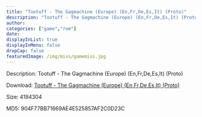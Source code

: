 ```yaml
---
title: "Tootuff - The Gagmachine (Europe) (En,Fr,De,Es,It) (Proto)"
description: "Tootuff - The Gagmachine (Europe) (En,Fr,De,Es,It) (Proto)"
author: 
categories: ["game","rom"]
date: 
displayInList: true
displayInMenu: false
dropCap: false
featuredImage: /img/miss/gamemiss.jpg
---
```


Description: Tootuff - The Gagmachine (Europe) (En,Fr,De,Es,It) (Proto)

Download: <a style="text-decoration:underline;" href="https://mega.nz/#!WPgGGC7Y!W5uTd2P21Oh8BCMVIEIuTvCs_PnmyM4xY_c7dxOtNmw" target = "_blank" rel = "nofollow" > Tootuff - The Gagmachine (Europe) (En,Fr,De,Es,It) (Proto)</a>

Size: 4194304

MD5: 904F77BB71669AE4E525857AF2C0D23C

